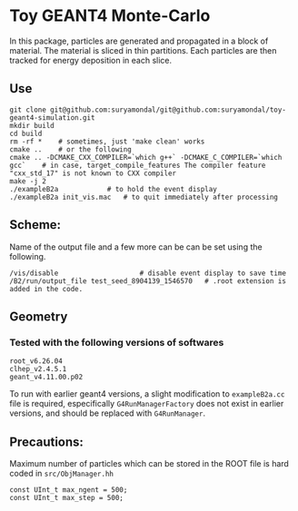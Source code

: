 # Toy GEANT4 Monte-Carlo
In this package, particles are generated and propagated in a block of material. The material
is sliced in thin partitions. Each particles are then tracked for energy deposition in each slice.

## Use
```
git clone git@github.com:suryamondal/git@github.com:suryamondal/toy-geant4-simulation.git
mkdir build
cd build
rm -rf *	# sometimes, just 'make clean' works
cmake ..	# or the following
cmake .. -DCMAKE_CXX_COMPILER=`which g++` -DCMAKE_C_COMPILER=`which gcc`	# in case, target_compile_features The compiler feature "cxx_std_17" is not known to CXX compiler
make -j 2
./exampleB2a			# to hold the event display
./exampleB2a init_vis.mac	# to quit immediately after processing
```

## Scheme:
Name of the output file and a few more can be can be set using the following.
```
/vis/disable					# disable event display to save time
/B2/run/output_file test_seed_8904139_1546570	# .root extension is added in the code.
```

## Geometry

### Tested with the following versions of softwares
```
root_v6.26.04
clhep_v2.4.5.1
geant_v4.11.00.p02
```
To run with earlier geant4 versions, a slight modification to `exampleB2a.cc` file is required,
especifically `G4RunManagerFactory` does not exist in earlier versions, and should be replaced
with `G4RunManager`.

## Precautions:
Maximum number of particles which can be stored in the ROOT file is hard coded in `src/ObjManager.hh`
```
const UInt_t max_ngent = 500;
const UInt_t max_step = 500;
```
